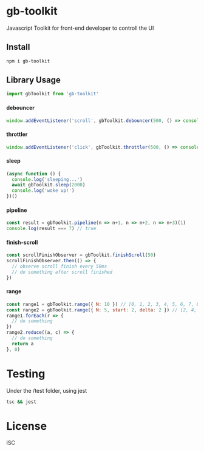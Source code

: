 # gb-toolkit
Javascript Toolkit for front-end developer to controll the UI

## Install
```bash
npm i gb-toolkit
```

## Library Usage
```javascript
import gbToolkit from 'gb-toolkit'
```

#### debouncer
```javascript
window.addEventListener('scroll', gbToolkit.debouncer(500, () => console.log('debounced event callback fire')))
```

#### throttler
```javascript
window.addEventListener('click', gbToolkit.throttler(500, () => console.log('throttled event callback fire')))
```

#### sleep
```javascript
(async function () {
  console.log('sleeping...')
  await gbToolkit.sleep(2000)
  console.log('woke up!')
})()
```

#### pipeline
```javascript
const result = gbToolkit.pipeline(n => n+1, n => n+2, n => n+3)(1)
console.log(result === 7) // true
```

#### finish-scroll
```javascript
const scrollFinishObserver = gbToolkit.finishScroll(50)
scrollFinishObserver.then(() => {
  // observe scroll finish every 50ms
  // do something after scroll finished
})
```

#### range
```javascript
const range1 = gbToolkit.range({ N: 10 }) // [0, 1, 2, 3, 4, 5, 6, 7, 8, 9]
const range2 = gbToolkit.range({ N: 5, start: 2, delta: 2 }) // [2, 4, 6, 8, 10]
range1.forEach(r => {
  // do something
})
range2.reduce((a, c) => {
  // do something
  return a
}, 0)
```

# Testing
Under the /test folder, using jest
```bash
tsc && jest
```

# License
ISC